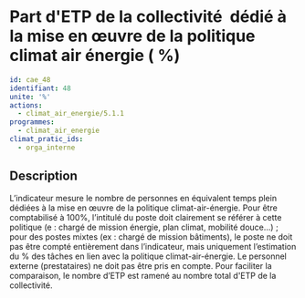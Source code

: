# Part d'ETP de la collectivité  dédié à la mise en œuvre de la politique climat air énergie ( %)
```yaml
id: cae_48
identifiant: 48
unite: '%'
actions:
  - climat_air_energie/5.1.1
programmes:
  - climat_air_energie
climat_pratic_ids:
  - orga_interne
```
## Description
L’indicateur mesure le nombre de personnes en équivalent temps plein dédiées à la mise en œuvre de la politique climat-air-énergie. Pour être comptabilisé à 100%, l’intitulé du poste doit clairement se référer à cette politique (e : chargé de mission énergie, plan climat, mobilité douce…) ; pour des postes mixtes (ex : chargé de mission bâtiments), le poste ne doit pas être compté entièrement dans l’indicateur, mais uniquement l’estimation du % des tâches en lien avec la politique climat-air-énergie. Le personnel externe (prestataires) ne doit pas être pris en compte. Pour faciliter la comparaison, le nombre d’ETP est ramené au nombre total d'ETP de la collectivité.




